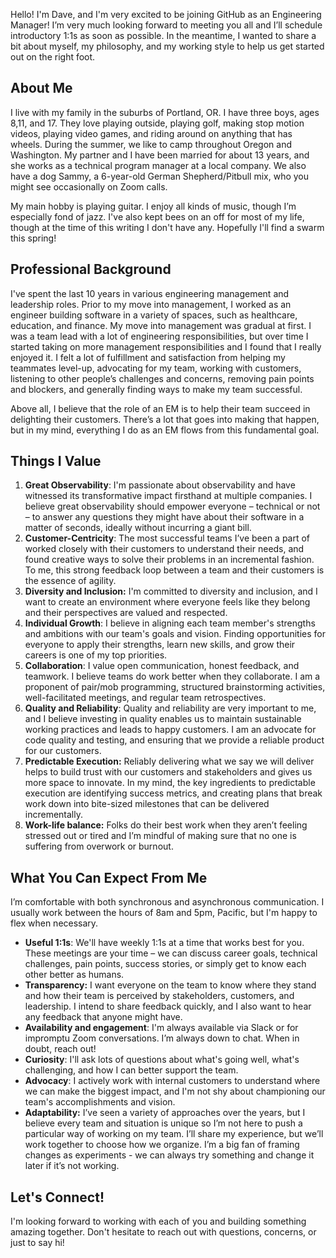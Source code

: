 Hello! I'm Dave, and I'm very excited to be joining GitHub as an Engineering Manager! I’m very much looking forward to meeting you all and I’ll schedule introductory 1:1s as soon as possible. In the meantime, I wanted to share a bit about myself, my philosophy, and my working style to help us get started out on the right foot.

## **About Me**

I live with my family in the suburbs of Portland, OR. I have three boys, ages 8,11, and 17. They love playing outside, playing golf, making stop motion videos, playing video games, and riding around on anything that has wheels. During the summer, we like to camp throughout Oregon and Washington. My partner and I have been married for about 13 years, and she works as a technical program manager at a local company. We also have a dog Sammy, a 6-year-old German Shepherd/Pitbull mix, who you might see occasionally on Zoom calls.

My main hobby is playing guitar. I enjoy all kinds of music, though I’m especially fond of jazz. I've also kept bees on an off for most of my life, though at the time of this writing I don't have any. Hopefully I'll find a swarm this spring! 

## **Professional Background**

I've spent the last 10 years in various engineering management and leadership roles. Prior to my move into management, I worked as an engineer building software in a variety of spaces, such as healthcare, education, and finance. My move into management was gradual at first. I was a team lead with a lot of engineering responsibilities, but over time I started taking on more management responsibilities and I found that I really enjoyed it. I felt a lot of fulfillment and satisfaction from helping my teammates level-up, advocating for my team, working with customers, listening to other people’s challenges and concerns, removing pain points and blockers, and generally finding ways to make my team successful.

Above all, I believe that the role of an EM is to help their team succeed in delighting their customers. There’s a lot that goes into making that happen, but in my mind, everything I do as an EM flows from this fundamental goal.

## **Things I Value**

1. **Great Observability**: I'm passionate about observability and have witnessed its transformative impact firsthand at multiple companies. I believe great observability should empower everyone – technical or not – to answer any questions they might have about their software in a matter of seconds, ideally without incurring a giant bill.  
2. **Customer-Centricity**: The most successful teams I’ve been a part of worked closely with their customers to understand their needs, and found creative ways to solve their problems in an incremental fashion. To me, this strong feedback loop between a team and their customers is the essence of agility.  
3. **Diversity and Inclusion:** I'm committed to diversity and inclusion, and I want to create an environment where everyone feels like they belong and their perspectives are valued and respected.  
4. **Individual Growth**: I believe in aligning each team member's strengths and ambitions with our team's goals and vision. Finding opportunities for everyone to apply their strengths, learn new skills, and grow their careers is one of my top priorities.  
5. **Collaboration**: I value open communication, honest feedback, and teamwork. I believe teams do work better when they collaborate. I am a proponent of pair/mob programming, structured brainstorming activities, well-facilitated meetings, and regular team retrospectives.  
6. **Quality and Reliability**: Quality and reliability are very important to me, and I believe investing in quality enables us to maintain sustainable working practices and leads to happy customers. I am an advocate for code quality and testing, and ensuring that we provide a reliable product for our customers.  
7. **Predictable Execution:** Reliably delivering what we say we will deliver helps to build trust with our customers and stakeholders and gives us more space to innovate. In my mind, the key ingredients to predictable execution are identifying success metrics, and creating plans that break work down into bite-sized milestones that can be delivered incrementally.  
8. **Work-life balance:** Folks do their best work when they aren’t feeling stressed out or tired and I’m mindful of making sure that no one is suffering from overwork or burnout.

## **What You Can Expect From Me**

I’m comfortable with both synchronous and asynchronous communication. I usually work between the hours of 8am and 5pm, Pacific, but I'm happy to flex when necessary.

* **Useful 1:1s**: We'll have weekly 1:1s at a time that works best for you. These meetings are your time – we can discuss career goals, technical challenges, pain points, success stories, or simply get to know each other better as humans.  
* **Transparency:** I want everyone on the team to know where they stand and how their team is perceived by stakeholders, customers, and leadership. I intend to share feedback quickly, and I also want to hear any feedback that anyone might have.  
* **Availability and engagement**: I'm always available via Slack or for impromptu Zoom conversations. I’m always down to chat. When in doubt, reach out!  
* **Curiosity**: I'll ask lots of questions about what's going well, what's challenging, and how I can better support the team.  
* **Advocacy**: I actively work with internal customers to understand where we can make the biggest impact, and I'm not shy about championing our team's accomplishments and vision.  
* **Adaptability:** I’ve seen a variety of approaches over the years, but I believe every team and situation is unique so I’m not here to push a particular way of working on my team. I’ll share my experience, but we’ll work together to choose how we organize. I’m a big fan of framing changes as experiments - we can always try something and change it later if it’s not working.

## **Let's Connect!**

I'm looking forward to working with each of you and building something amazing together. Don't hesitate to reach out with questions, concerns, or just to say hi!

